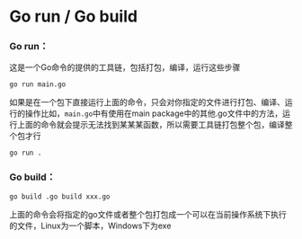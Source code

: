 # Go run / Go build

### Go run：

这是一个Go命令的提供的工具链，包括打包，编译，运行这些步骤

```Plain Text
go run main.go
```

如果是在一个包下直接运行上面的命令，只会对你指定的文件进行打包、编译、运行的操作比如，`main.go`中有使用在main package中的其他.go文件中的方法，运行上面的命令就会提示无法找到某某某函数，所以需要工具链打包整个包，编译整个包才行

```Plain Text
go run .
```

### Go build：

```Plain Text
go build .go build xxx.go
```

上面的命令会将指定的go文件或者整个包打包成一个可以在当前操作系统下执行的文件，Linux为一个脚本，Windows下为exe

